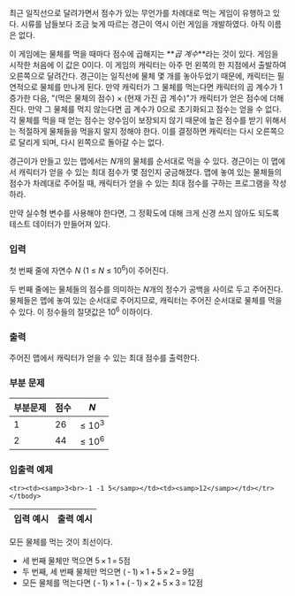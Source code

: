 최근 일직선으로 달려가면서 점수가 있는 무언가를 차례대로 먹는 게임이 유행하고 있다. 시류를 남들보다 조금 늦게 따르는 경근이 역시 이런 게임을 개발하였다. 아직 이름은 없다.

이 게임에는 물체를 먹을 때마다 점수에 곱해지는 **<i>곱 계수</i>**라는 것이 있다. 게임을 시작한 처음에 이 값은 0이다. 이 게임의 캐릭터는 아주 먼 왼쪽의 한 지점에서 출발하여 오른쪽으로 달려간다. 경근이는 일직선에 물체 몇 개를 놓아두었기 때문에, 캐릭터는 필연적으로 물체를 만나게 된다. 만약 캐릭터가 그 물체를 먹는다면 캐릭터의 곱 계수가 1 증가한 다음, "(먹은 물체의 점수) &times; (현재 가진 곱 계수)"가 캐릭터가 얻은 점수에 더해진다. 만약 그 물체를 먹지 않는다면 곱 계수가 0으로 초기화되고 점수는 얻을 수 없다. 각 물체를 먹을 때 얻는 점수는 양수임이 보장되지 않기 때문에 높은 점수를 받기 위해서는 적절하게 물체들을 먹을지 말지 정해야 한다. 이를 결정하면 캐릭터는 다시 오른쪽으로 달리게 되며, 다시 왼쪽으로 돌아갈 수는 없다.

경근이가 만들고 있는 맵에서는 <span class="tex-span"><i>N</i></span>개의 물체를 순서대로 먹을 수 있다. 경근이는 이 맵에서 캐릭터가 얻을 수 있는 최대 점수가 몇 점인지 궁금해졌다. 맵에 놓여 있는 물체들의 점수가 차례대로 주어질 때, 캐릭터가 얻을 수 있는 최대 점수를 구하는 프로그램을 작성하라.

만약 실수형 변수를 사용해야 한다면, 그 정확도에 대해 크게 신경 쓰지 않아도 되도록 테스트 데이터가 만들어져 있다.

### 입력

첫 번째 줄에 자연수 <span class="tex-span"><i>N</i></span> (<span class="tex-span">1 &le; <i>N</i> &le; 10<sup class="upper-index">6</sup></span>)이 주어진다.

두 번째 줄에는 물체들의 점수를 의미하는 <span class="tex-span"><i>N</i></span>개의 정수가 공백을 사이로 두고 주어진다. 물체들은 맵에 놓여 있는 순서대로 주어지므로, 캐릭터는 주어진 순서대로 물체를 먹을 수 있다. 이 정수들의 절댓값은 <span>10<sup class="upper-index">6</sup></span> 이하이다.

### 출력

주어진 맵에서 캐릭터가 얻을 수 있는 최대 점수를 출력한다.

### 부분 문제

<div class="row">
<div class="col-sm-8 col-md-8 col-lg-6">
<div class='table-responsive'>
<table class='table table-bordered'>
<thead>
 <tr>
  <th class="col-sm-3 col-md-3 col-lg-3">부분문제</th>
  <th class="col-sm-4 col-md-4 col-lg-4">점수</th>
  <th class="col-sm-5 col-md-5 col-lg-5"><span class="tex-span"><i>N</i></span></th>
 </tr>
</thead>
<tbody>
 <tr>
  <td>1</td>
  <td>26</td>
  <td><span class="tex-span">&le; 10<sup class="upper-index">3</sup></span></td>
 </tr>
 <tr>
  <td>2</td>
  <td>44</td>
  <td><span class="tex-span">&le; 10<sup class="upper-index">6</sup></span></td>
 </tr>
</tbody>
</table>
</div>
</div>
</div>

### 입출력 예제

<table class="table table-condensed table-bordered " id="examples_table">
	<thead>
		<tr>
			<th class="col-lg-6 col-md-6 col-sm-6">입력 예시</th>
			<th class="col-lg-6 col-md-6 col-sm-6">출력 예시</th>
		</tr>
	</thead>
	<tbody>
	
	<tr><td><samp>3<br>-1 -1 5</samp></td><td><samp>12</samp></td></tr></tbody>
</table>

모든 물체를 먹는 것이 최선이다.

* 세 번째 물체만 먹으면 <span class="tex-span">5&thinsp;&times;&thinsp;1&thinsp;=&thinsp;5</span>점
* 두 번째, 세 번째 물체만 먹으면 <span class="tex-span">(&thinsp;-&thinsp;1)&thinsp;&times;&thinsp;1&thinsp;+&thinsp;5&thinsp;&times;&thinsp;2&thinsp;=&thinsp;9</span>점
* 모든 물체를 먹는다면 <span class="tex-span">(&thinsp;-&thinsp;1)&thinsp;&times;&thinsp;1&thinsp;+&thinsp;(&thinsp;-&thinsp;1)&thinsp;&times;&thinsp;2&thinsp;+&thinsp;5&thinsp;&times;&thinsp;3&thinsp;=&thinsp;12</span>점